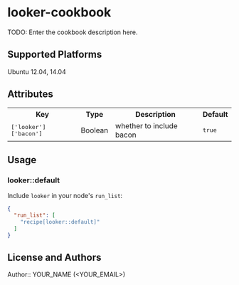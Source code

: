 # looker-cookbook

TODO: Enter the cookbook description here.

## Supported Platforms

Ubuntu 12.04, 14.04

## Attributes

<table>
  <tr>
    <th>Key</th>
    <th>Type</th>
    <th>Description</th>
    <th>Default</th>
  </tr>
  <tr>
    <td><tt>['looker']['bacon']</tt></td>
    <td>Boolean</td>
    <td>whether to include bacon</td>
    <td><tt>true</tt></td>
  </tr>
</table>

## Usage

### looker::default

Include `looker` in your node's `run_list`:

```json
{
  "run_list": [
    "recipe[looker::default]"
  ]
}
```

## License and Authors

Author:: YOUR_NAME (<YOUR_EMAIL>)
